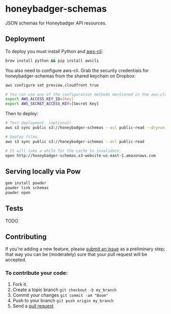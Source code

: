 # honeybadger-schemas

JSON schemas for Honeybadger API resources.

## Deployment

To deploy you must install Python and [aws-cli](https://github.com/aws/aws-cli):

```sh
brew install python && pip install awscli
```

You also need to configure aws-cli. Grab the security credentials for
honeybadger-schemas from the shared keychain on Dropbox:

```sh
aws configure set preview.cloudfront true

# You can use any of the configuration methods mentioned in the aws-cli README.
export AWS_ACCESS_KEY_ID=[Key]
export AWS_SECRET_ACCESS_KEY=[Secret Key]
```

Then to deploy:

```sh
# Test deployment. (optional)
aws s3 sync public s3://honeybadger-schemas --acl public-read --dryrun

# Deploy files.
aws s3 sync public s3://honeybadger-schemas --acl public-read

# It will take a while for the cache to invalidate.
open http://honeybadger-schemas.s3-website-us-east-1.amazonaws.com
```

## Serving locally via Pow

```sh
gem install powder
powder link schemas
powder open
```

## Tests

TODO

## Contributing

If you're adding a new feature, please [submit an
issue](https://bitbucket.org/honeybadgerio/honeybadger-schemas/issues/new) as a
preliminary step; that way you can be (moderately) sure that your pull request
will be accepted.

### To contribute your code:

1. Fork it.
2. Create a topic branch `git checkout -b my_branch`
3. Commit your changes `git commit -am "Boom"`
3. Push to your branch `git push origin my_branch`
4. Send a [pull request](https://bitbucket.org/honeybadgerio/honeybadger-schemas/pull-requests/)
